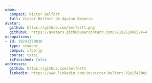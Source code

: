 ```yaml
---
name:
  compact: Victor Belfort
  full: Victor Belfort de Aquino Bezerra
avatar:
  github: https://github.com/belfortt.png
  githubUC: https://avatars.githubusercontent.com/u/162510665?v=4
occupations:
- id: 20241370030
  type: student
  campus: ifpb-jp
  course: cstsi
  isFinished: false
addresses:
  github: https://github.com/belfortt
  linkedin: https://www.linkedin.com/in/victor-belfort-32a154300/
---
```

